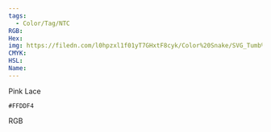 ```yaml
---
tags:
  - Color/Tag/NTC
RGB:
Hex:
img: https://filedn.com/l0hpzxl1f01yT7GHxtF8cyk/Color%20Snake/SVG_Tumb%20Mass%20No%20Name/FFDDF4.svg
CMYK:
HSL:
Name:
---
```

Pink Lace
```palette
#FFDDF4
```
RGB
